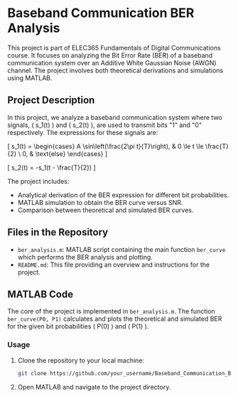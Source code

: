 # Baseband Communication BER Analysis

This project is part of ELEC365 Fundamentals of Digital Communications course. It focuses on analyzing the Bit Error Rate (BER) of a baseband communication system over an Additive White Gaussian Noise (AWGN) channel. The project involves both theoretical derivations and simulations using MATLAB.

## Project Description

In this project, we analyze a baseband communication system where two signals, \( s_1(t) \) and \( s_2(t) \), are used to transmit bits "1" and "0" respectively. The expressions for these signals are:

\[ s_1(t) = \begin{cases} 
A \sin\left(\frac{2\pi t}{T}\right), & 0 \le t \le \frac{T}{2} \\
0, & \text{else} 
\end{cases} \]

\[ s_2(t) = -s_1(t - \frac{T}{2}) \]

The project includes:
- Analytical derivation of the BER expression for different bit probabilities.
- MATLAB simulation to obtain the BER curve versus SNR.
- Comparison between theoretical and simulated BER curves.

## Files in the Repository

- `ber_analysis.m`: MATLAB script containing the main function `ber_curve` which performs the BER analysis and plotting.
- `README.md`: This file providing an overview and instructions for the project.

## MATLAB Code

The core of the project is implemented in `ber_analysis.m`. The function `ber_curve(P0, P1)` calculates and plots the theoretical and simulated BER for the given bit probabilities \( P(0) \) and \( P(1) \).

### Usage

1. Clone the repository to your local machine:
    ```sh
    git clone https://github.com/your_username/Baseband_Communication_BER_Analysis.git
    ```

2. Open MATLAB and navigate to the project directory.

